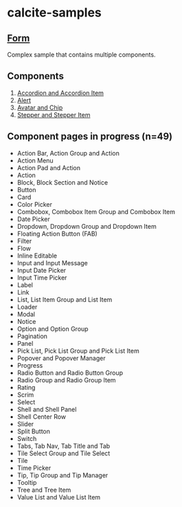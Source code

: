 # calcite-samples
## [Form](0-form.html)
Complex sample that contains multiple components.
## Components

1. [Accordion and Accordion Item](accordion.html)  
2. [Alert](alert.html)  
3. [Avatar and Chip](avatar.html)
4. [Stepper and Stepper Item](stepper.html)  

## Component pages in progress (n=49)
- Action Bar, Action Group and Action
- Action Menu
- Action Pad and Action
- Action
- Block, Block Section and Notice
- Button
- Card
- Color Picker
- Combobox, Combobox Item Group and Combobox Item
- Date Picker
- Dropdown, Dropdown Group and Dropdown Item
- Floating Action Button (FAB)
- Filter
- Flow
- Inline Editable
- Input and Input Message
- Input Date Picker
- Input Time Picker
- Label
- Link
- List, List Item Group and List Item
- Loader
- Modal
- Notice
- Option and Option Group
- Pagination
- Panel
- Pick List, Pick List Group and Pick List Item
- Popover and Popover Manager
- Progress
- Radio Button and Radio Button Group
- Radio Group and Radio Group Item
- Rating
- Scrim
- Select
- Shell and Shell Panel
- Shell Center Row
- Slider
- Split Button
- Switch
- Tabs, Tab Nav, Tab Title and Tab
- Tile Select Group and Tile Select
- Tile
- Time Picker
- Tip, Tip Group and Tip Manager
- Tooltip
- Tree and Tree Item
- Value List and Value List Item